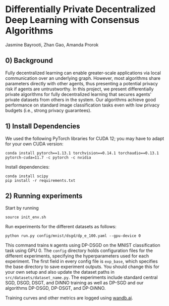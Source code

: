 # Differentially Private Decentralized Deep Learning with Consensus Algorithms

Jasmine Bayrooti, Zhan Gao, Amanda Prorok

## 0) Background

Fully decentralized learning can enable greater-scale applications via local communication over an underlying graph. However, most algorithms share parameters directly with other agents, thus presenting a potential privacy risk if agents are untrustworthy. In this project, we present differentially private algorithms for fully decentralized learning that secures agents' private datasets from others in the system. Our algorithms achieve good performance on standard image classification tasks even with low privacy budgets (i.e., strong privacy guarantees).

## 1) Install Dependencies

We used the following PyTorch libraries for CUDA 12; you may have to adapt for your own CUDA version:

```console
conda install pytorch==1.13.1 torchvision==0.14.1 torchaudio==0.13.1 pytorch-cuda=11.7 -c pytorch -c nvidia
```

Install dependencies:
```console
conda install scipy
pip install -r requirements.txt
```

## 2) Running experiments

Start by running
```console
source init_env.sh
```

Run experiments for the different datasets as follows:

```console
python run.py config/mnist/dsgd/dp_e_100.yaml --gpu-device 0
```

This command trains `N` agents using DP-DSGD on the MNIST classification task using GPU 0. The `config` directory holds configuration files for the different experiments, specifying the hyperparameters used for each experiment. The first field in every config file is `exp_base`, which specifies the base directory to save experiment outputs. You should change this for your own setup and also update the dataset paths in `src/datasets/dataset_name.py`. The experiments include standard central SGD, DSGD, DSGT, and DiNNO training as well as DP-SGD and our algorithms DP-DSGD, DP-DSGT, and DP-DiNNO.

Training curves and other metrics are logged using [wandb.ai](wandb.ai).
